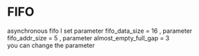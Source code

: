 # FIFO
asynchronous fifo
I set parameter fifo_data_size = 16           ,
      parameter fifo_addr_size = 5            ,
      parameter almost_empty_full_gap = 3     
you can change the parameter
